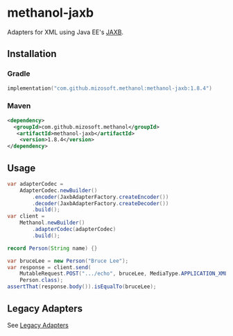 # methanol-jaxb

Adapters for XML using Java EE's [JAXB][jaxb].

## Installation

### Gradle

```kotlin
implementation("com.github.mizosoft.methanol:methanol-jaxb:1.8.4")
```

### Maven

```xml
<dependency>
  <groupId>com.github.mizosoft.methanol</groupId>
   <artifactId>methanol-jaxb</artifactId>
    <version>1.8.4</version>
</dependency>
```

## Usage

```java
var adapterCodec =
    AdapterCodec.newBuilder()
        .encoder(JaxbAdapterFactory.createEncoder())
        .decoder(JaxbAdapterFactory.createDecoder())
        .build();
var client =
    Methanol.newBuilder()
        .adapterCodec(adapterCodec)
        .build();

record Person(String name) {}

var bruceLee = new Person("Bruce Lee");
var response = client.send(
    MutableRequest.POST(".../echo", bruceLee, MediaType.APPLICATION_XML),
    Person.class);
assertThat(response.body()).isEqualTo(bruceLee);
```

## Legacy Adapters

See [Legacy Adapters](https://mizosoft.github.io/methanol/legacy_adapters/)

[jaxb]: https://javaee.github.io/jaxb-v2/

